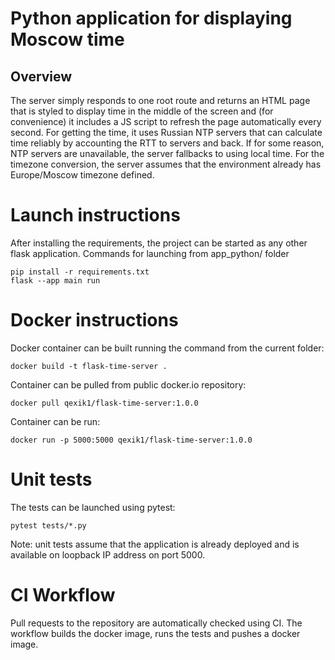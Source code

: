 # Python application for displaying Moscow time
## Overview
The server simply responds to one root route and returns an HTML page that is styled to display time in the middle of the screen and (for convenience) it includes a JS script to refresh the page automatically every second. For getting the time, it uses Russian NTP servers that can calculate time reliably by accounting the RTT to servers and back. If for some reason, NTP servers are unavailable, the server fallbacks to using local time. For the timezone conversion, the server assumes that the environment already has Europe/Moscow timezone defined. 
# Launch instructions
After installing the requirements, the project can be started as any other flask application.
Commands for launching from app\_python/ folder
```
pip install -r requirements.txt
flask --app main run
```

# Docker instructions
Docker container can be built running the command from the current folder:
```
docker build -t flask-time-server .
```

Container can be pulled from public docker.io repository:
```
docker pull qexik1/flask-time-server:1.0.0
```

Container can be run:
```
docker run -p 5000:5000 qexik1/flask-time-server:1.0.0
```

# Unit tests

The tests can be launched using pytest:

```
pytest tests/*.py
```

Note: unit tests assume that the application is already deployed and is available on loopback IP address on port 5000.

# CI Workflow

Pull requests to the repository are automatically checked using CI. The workflow builds the docker image, runs the tests and pushes a docker image.

